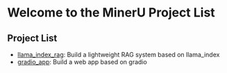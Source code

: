 # Welcome to the MinerU Project List

## Project List

- [llama_index_rag](./llama_index_rag/README.md): Build a lightweight RAG system based on llama_index
- [gradio_app](./gradio_app/README.md): Build a web app based on gradio


